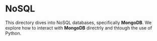 # NoSQL
This directory dives into NoSQL databases, specifically **MongoDB**.  We explore how to interact with **MongoDB** directrly and thtough the use of Python.
